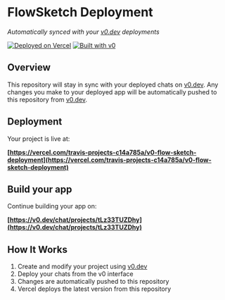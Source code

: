 # FlowSketch Deployment

*Automatically synced with your [v0.dev](https://v0.dev) deployments*

[![Deployed on Vercel](https://img.shields.io/badge/Deployed%20on-Vercel-black?style=for-the-badge&logo=vercel)](https://vercel.com/travis-projects-c14a785a/v0-flow-sketch-deployment)
[![Built with v0](https://img.shields.io/badge/Built%20with-v0.dev-black?style=for-the-badge)](https://v0.dev/chat/projects/tLz33TUZDhy)

## Overview

This repository will stay in sync with your deployed chats on [v0.dev](https://v0.dev).
Any changes you make to your deployed app will be automatically pushed to this repository from [v0.dev](https://v0.dev).

## Deployment

Your project is live at:

**[https://vercel.com/travis-projects-c14a785a/v0-flow-sketch-deployment](https://vercel.com/travis-projects-c14a785a/v0-flow-sketch-deployment)**

## Build your app

Continue building your app on:

**[https://v0.dev/chat/projects/tLz33TUZDhy](https://v0.dev/chat/projects/tLz33TUZDhy)**

## How It Works

1. Create and modify your project using [v0.dev](https://v0.dev)
2. Deploy your chats from the v0 interface
3. Changes are automatically pushed to this repository
4. Vercel deploys the latest version from this repository